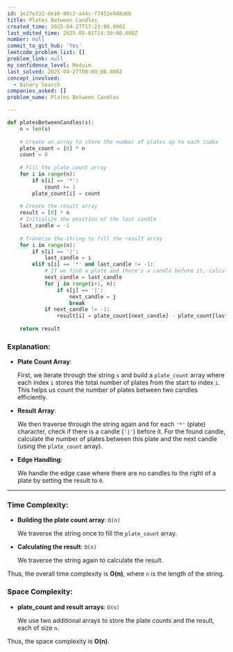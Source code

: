 ```yaml
---
id: 1e27e332-de10-80c2-a44c-f7452e948a6b
title: Plates Between Candles
created_time: 2025-04-27T17:23:00.000Z
last_edited_time: 2025-05-01T14:30:00.000Z
number: null
commit_to_git_hub: 'Yes'
leetcode_problem_list: []
problem_link: null
my_confidence_level: Meduim
last_solved: 2025-04-27T00:00:00.000Z
concept_involved:
  - Binary Search
companies_asked: []
problem_name: Plates Between Candles

---
```


```python
def platesBetweenCandles(s):
    n = len(s)
    
    # Create an array to store the number of plates up to each index
    plate_count = [0] * n
    count = 0
    
    # Fill the plate_count array
    for i in range(n):
        if s[i] == '*':
            count += 1
        plate_count[i] = count
    
    # Create the result array
    result = [0] * n
    # Initialize the position of the last candle
    last_candle = -1
    
    # Traverse the string to fill the result array
    for i in range(n):
        if s[i] == '|':
            last_candle = i
        elif s[i] == '*' and last_candle != -1:
            # If we find a plate and there's a candle before it, calculate the plates between them
            next_candle = last_candle
            for j in range(i+1, n):
                if s[j] == '|':
                    next_candle = j
                    break
            if next_candle != -1:
                result[i] = plate_count[next_candle] - plate_count[last_candle]
    
    return result

```

### **Explanation:**

*   **Plate Count Array**:

    First, we iterate through the string `s` and build a `plate_count` array where each index `i` stores the total number of plates from the start to index `i`. This helps us count the number of plates between two candles efficiently.

*   **Result Array**:

    We then traverse through the string again and for each `'*'` (plate) character, check if there is a candle (`'|'`) before it. For the found candle, calculate the number of plates between this plate and the next candle (using the `plate_count` array).

*   **Edge Handling**:

    We handle the edge case where there are no candles to the right of a plate by setting the result to `0`.

***

### **Time Complexity:**

*   **Building the plate count array**: `O(n)`

    We traverse the string once to fill the `plate_count` array.

*   **Calculating the result**: `O(n)`

    We traverse the string again to calculate the result.

Thus, the overall time complexity is **O(n)**, where `n` is the length of the string.

### **Space Complexity:**

*   **plate\_count and result arrays**: `O(n)`

    We use two additional arrays to store the plate counts and the result, each of size `n`.

Thus, the space complexity is **O(n)**.

